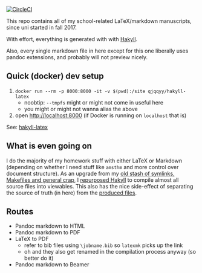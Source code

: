 [![CircleCI](https://circleci.com/gh/qjqqyy/m5th.svg?style=svg)](https://circleci.com/gh/qjqqyy/m5th)

This repo contains all of my school-related LaTeX/markdown manuscripts, since uni started in fall 2017.

With effort, everything is generated with with [Hakyll](https://jaspervdj.be/hakyll/index.html).

Also, every single markdown file in here except for this one liberally uses pandoc extensions,
and probably will not preview nicely.

## Quick (docker) dev setup

1. `docker run --rm -p 8000:8000 -it -v $(pwd):/site qjqqyy/hakyll-latex`
    * noobtip: `--tmpfs` might or might not come in useful here
    * you might or might not wanna alias the above
2. open <http://localhost:8000> (if Docker is running on `localhost` that is)

See: [hakyll-latex](https://github.com/qjqqyy/hakyll-latex)

## What is even going on

I do the majority of my homework stuff with either LaTeX or Markdown
(depending on whether I need stuff like `amsthm` and more control over document structure).
As an upgrade from my [old stash of symlinks, Makefiles and general crap](https://m4th.b0ss.net),
I [repurposed Hakyll](site.hs) to compile almost all source files into viewables.
This also has the nice side-effect of separating the source of truth (in here) from the [produced files](https://github.com/qjqqyy/m5th/tree/gh-pages).

## Routes

* Pandoc markdown to HTML
* Pandoc markdown to PDF
* LaTeX to PDF
    * refer to bib files using `\jobname.bib` so `latexmk` picks up the link
    * oh and they also get renamed in the compilation process anyway (so better do it)
* Pandoc markdown to Beamer
